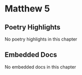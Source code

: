 # Matthew 5

## Poetry Highlights

No poetry highlights in this chapter

## Embedded Docs

No embedded docs in this chapter

